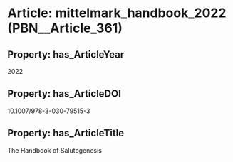 # Article: __mittelmark_handbook_2022__ (PBN__Article_361)

## Property: has_ArticleYear

2022

## Property: has_ArticleDOI

10.1007/978-3-030-79515-3

## Property: has_ArticleTitle

The Handbook of Salutogenesis

